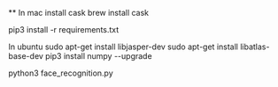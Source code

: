 ** In mac install cask
 brew install cask

pip3 install -r requirements.txt

In ubuntu
sudo apt-get install libjasper-dev
sudo apt-get install libatlas-base-dev
pip3 install numpy --upgrade

python3 face_recognition.py
